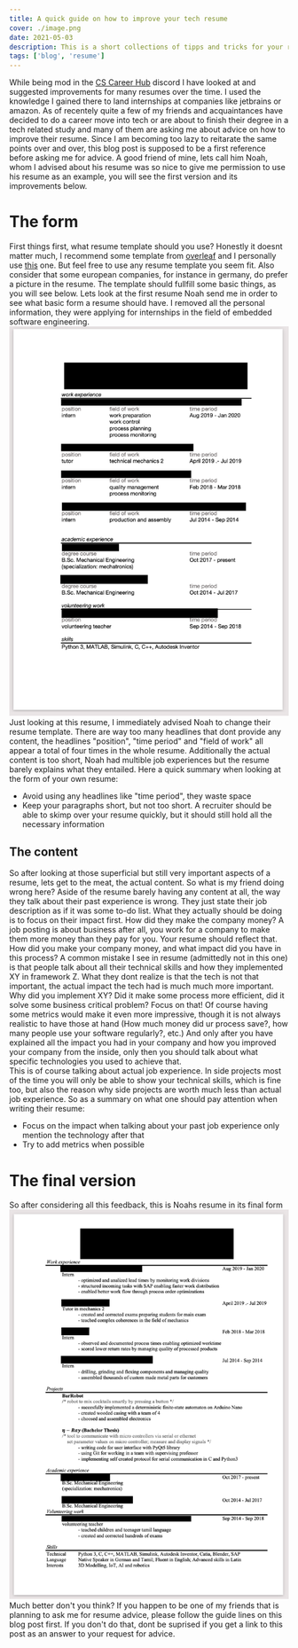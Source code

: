 ```yaml
---
title: A quick guide on how to improve your tech resume
cover: ./image.png
date: 2021-05-03
description: This is a short collections of tipps and tricks for your resume that I have gathered over time 
tags: ['blog', 'resume']
---
```


While being mod in the [CS Career Hub](https://cscareerhub.com/) discord I have looked at and suggested improvements for many resumes over the time. I used the knowledge I gained there to land internships at companies like jetbrains or amazon.
As of recentely quite a few of my friends and acquaintances have decided to do a career move into tech or are about to finish their degree in a tech related study and many of them are asking me about advice on how to improve their resume. Since I am becoming too lazy to reitarate the same points over and over, this blog post is supposed to be a first reference before asking me for advice.
A good friend of mine, lets call him Noah, whom I advised about his resume was so nice to give me permission to use his resume as an example, you will see the first version and its improvements below.
# The form
First things first, what resume template should you use? Honestly it doesnt matter much, I recommend some template from [overleaf](https://de.overleaf.com/gallery/tagged/cv) and I personally use [this](https://de.overleaf.com/latex/templates/jakes-resume-anonymous/cstpnrbkhndn) one. But feel free to use any resume template you seem fit. Also consider that some european companies, for instance in germany, do prefer a picture in the resume. The template should fullfill some basic things, as you will see below.
Lets look at the first resume Noah send me in order to see what basic form a resume should have.
I removed all the personal information, they were applying for internships in the field of embedded software engineering.
![resume-v1](./resume-v1.png)
Just looking at this resume, I immediately advised Noah to change their resume template.
There are way too many headlines that dont provide any content, the headlines "position", "time period"  and "field of work" all appear a total of four times in the whole resume. Additionally the actual content is too short, Noah had multible job experiences but the resume barely explains what they entailed.
Here a quick summary when looking at the form of your own resume:
- Avoid using any headlines like "time period", they waste space
- Keep your paragraphs short, but not too short. A recruiter should be able to skimp over your resume quickly, but it should still hold all the necessary information 

## The content
So after looking at those superficial but still very important aspects of a resume, lets get to the meat, the actual content. So what is my friend doing wrong here? Aside of the resume barely having any content at all, the way they talk about their past experience is wrong. They just state their job description as if it was some to-do list. What they actually should be doing is to focus on their impact first. How did they make the company money? A job posting is about business after all, you work for a company to make them more money than they pay for you. Your resume should reflect that. How did you make your company money, and what impact did you have in this process? 
A common mistake I see in resume (admittedly not in this one) is that people talk about all their technical skills and how they implemented XY in framework Z. What they dont realize is that the tech is not that important, the actual impact the tech had is much much more important.
Why did you implement XY? Did it make some process more efficient, did it solve some business critical problem? Focus on that! Of course having some metrics would make it even more impressive, though it is not always realistic to have those at hand (How much money did ur process save?, how many people use your software regularly?, etc.)
And only after you have explained all the impact you had in your company and how you improved your company from the inside, only then you should talk about what specific technologies you used to achieve that.  
This is of course talking about actual job experience. In side projects most of the time you will only be able to show your technical skills, which is fine too, but also the reason why side projects are worth much less than actual job experience.
So as a summary on what one should pay attention when writing their resume:
- Focus on the impact when talking about your past job experience only mention the technology after that
- Try to add metrics when possible

# The final version
So after considering all this feedback, this is Noahs resume in its final form
![resume-v2](./resume-v2.png)
Much better don't you think? 
If you happen to be one of my friends that is planning to ask me for resume advice, please follow the guide lines on this blog post first. If you don't do that, dont be suprised if you get a link to this post as an answer to your request for advice.